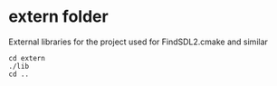 # extern folder
External libraries for the project
used for FindSDL2.cmake and similar

    cd extern
    ./lib
    cd ..

    
